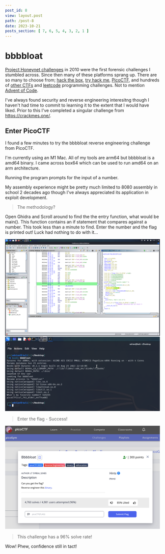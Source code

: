 ```yaml
---
post_id: 8
view: layout.post
path: /post-8
date: 2023-10-21
posts_section: [ 7, 6, 5, 4, 3, 2, 1 ]
---
```


# bbbbloat

[Project Honeynet challenges](https://www.honeynet.org/challenges/forensic-challenge-1-pcap-attack-trace/) in 2010 were the first forensic challenges I stumbled across.  Since then many of these platforms sprang up.  There are so many to choose from; [hack the box](https://www.hackthebox.com/), [try hack me](https://tryhackme.com/), [PicoCTF](https://picoctf.org/), and hundreds of [other CTFs](https://ctftime.org/) and [leetcode](https://leetcode.com/) programming challenges. Not to mention [Advent of Code](https://adventofcode.com/).

I've always found security and reverse engineering interesitng though I haven't had time to commit to learning it to the extent that I would have liked.  Prior to this I've completed a singular challenge from https://crackmes.one/. 

## Enter PicoCTF

I found a few minutes to try the bbbbloat reverse engineering challenge from PicoCTF.  

I'm currently using an M1 Mac.  All of my tools are arm64 but bbbbloat is a amd64 binary.  I came across box64 which can be used to run amd64 on an arm architecture.

Running the program prompts for the input of a number.

My assembly experience might be pretty much limited to 8080 assembly in school 2 decades ago though I've always appreciated its application in exploit development.

> The methodology?

Open Ghidra and Scroll around to find the the entry function, what would be main().  This function contains an if statement that compares against a number.  This took less than a minute to find.  Enter the number and the flag is printed out! Luck had nothing to do with it... 

![xlimage](/assets/images/8/2.png)
![xlimage](/assets/images/8/3.png)

> Enter the flag - Success!

![xlimage](/assets/images/8/1.png)

> This challenge has a 96% solve rate!

Wow! Phew, confidence still in tact!
